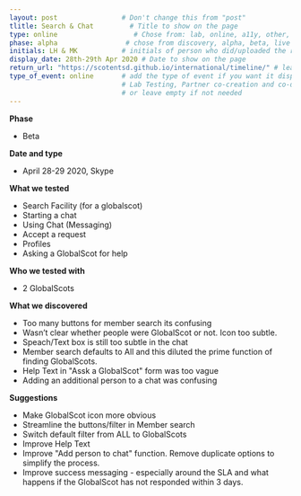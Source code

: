 ```yaml
---
layout: post                # Don't change this from "post"
tlitle: Search & Chat         # Title to show on the page
type: online                   # Chose from: lab, online, a11y, other, partner
phase: alpha                 # chose from discovery, alpha, beta, live
initials: LH & MK           # initials of person who did/uploaded the research
display_date: 28th-29th Apr 2020 # Date to show on the page
return_url: "https://scotentsd.github.io/international/timeline/" # leave like this - don't change it
type_of_event: online       # add the type of event if you want it displayed added to the heading when the post is clicked on
                            # Lab Testing, Partner co-creation and co-design, Accessibility, Online research and testing, Events, F2F and testing
                            # or leave empty if not needed
---
```


**Phase**
- Beta

**Date and type**
- April 28-29 2020,  Skype

**What we tested**
- Search Facility (for a globalscot)
- Starting a chat
- Using Chat (Messaging)
- Accept a request
- Profiles
- Asking a GlobalScot for help

**Who we tested with**
- 2 GlobalScots


**What we discovered**
- Too many buttons for member search its confusing
- Wasn’t clear whether people were GlobalScot or not. Icon too subtle.
- Speach/Text box is still too subtle in the chat
- Member search defaults to All and this diluted the prime function of finding GlobalScots.
- Help Text in "Assk a GlobalScot" form was too vague
- Adding an additional person to a chat was confusing

**Suggestions**
- Make GlobalScot icon more obvious
- Streamline the buttons/filter in Member search
- Switch default filter from ALL to GlobalScots
- Improve Help Text
- Improve "Add person to chat" function. Remove duplicate options to simplify the process.
- Improve success messaging - especially around the SLA and what happens if the GlobalScot has not responded within 3 days.
